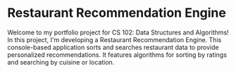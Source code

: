 # Restaurant Recommendation Engine
Welcome to my portfolio project for CS 102: Data Structures and Algorithms! In this project, I'm developing a Restaurant Recommendation Engine. This console-based application sorts and searches restaurant data to provide personalized recommendations. It features algorithms for sorting by ratings and searching by cuisine or location.
